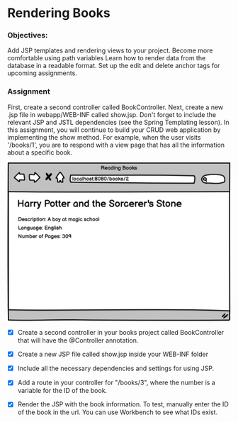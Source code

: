 # Rendering Books
### Objectives:
Add JSP templates and rendering views to your project.
Become more comfortable using path variables
Learn how to render data from the database in a readable format.
Set up the edit and delete anchor tags for upcoming assignments.
### Assignment
First, create a second controller called BookController. Next, create a new .jsp file in webapp/WEB-INF called show.jsp. Don't forget to include the relevant JSP and JSTL dependencies (see the Spring Templating lesson). In this assignment, you will continue to build your CRUD web application by implementing the show method. For example, when the user visits '/books/1', you are to respond with a view page that has all the information about a specific book.

![](1632196014__read%20one.png)

- [x] Create a second controller in your books project called BookController that will have the @Controller annotation.

- [x] Create a new JSP file called show.jsp inside your WEB-INF folder

- [x] Include all the necessary dependencies and settings for using JSP.

- [x] Add a route in your controller for "/books/3", where the number is a variable for the ID of the book.

- [x] Render the JSP with the book information. To test, manually enter the ID of the book in the url. You can use Workbench to see what IDs exist.